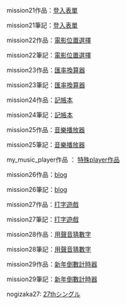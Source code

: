 mission21作品：[登入表單](http://ozonorei.github.io/my_work_space/mission21/index.html)

mission21筆記：[登入表單](https://hackmd.io/HZfsWZTMSJKxrxD7KA8Oqw)

mission22作品：[電影位置選擇](http://ozonorei.github.io/my_work_space/mission22/movie-seat-booking/index.html)

mission22筆記：[電影位置選擇](https://hackmd.io/nmLV4xS3SouwgdMhs1I1kA?view) 

mission23作品：[匯率換算器](http://ozonorei.github.io/my_work_space/mission23()/index.html)

mission23筆記：[匯率換算器](https://hackmd.io/aGi2lGfURLy6VD4SQgq6Sw?view)

mission24作品：[記帳本](http://ozonorei.github.io/my_work_space/mission24/index.html)

mission24筆記：[記帳本](https://hackmd.io/L9uJs7h4Qs-f7d9ufkaInA?view)

mission25作品：[音樂播放器](http://ozonorei.github.io/my_work_space/mission25/index.html)

mission25筆記：[音樂播放器](https://hackmd.io/U_8za08sTC29NjkIImPWqA)

my_music_player作品 ： [特殊player作品](http://ozonorei.github.io/my_work_space/my_music_play/index.html)

mission26作品：[blog](http://ozonorei.github.io/my_work_space/mission26/index.html)

mission26筆記：[blog](https://hackmd.io/-CcCW8uPRIi91O9Wa8ONFw?view)

mission27作品：[打字遊戲](http://ozonorei.github.io/my_work_space/mission27/index.html)

mission27筆記：[打字遊戲](https://hackmd.io/Ksle9CNZREC3b2yzNJIlCA?view)

mission28作品：[用聲音猜數字](http://ozonorei.github.io/my_work_space/mission28/index.html)

mission28筆記：[用聲音猜數字]()

mission29作品：[新年倒數計時器](http://ozonorei.github.io/my_work_space/mission29/index.html)

mission29筆記：[新年倒數計時器]()

nogizaka27: [27thシングル](http://ozonorei.github.io/my_work_space/nogizaka27/index.html)